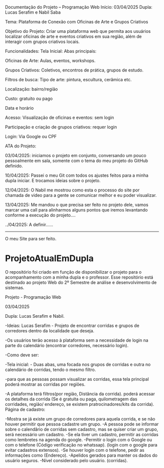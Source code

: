 Documentação do Projeto – Programação Web
Início: 03/04/2025
Dupla: Lucas Serafim e Nabil Saba

Tema:
Plataforma de Conexão com Oficinas de Arte e Grupos Criativos

Objetivo do Projeto:
Criar uma plataforma web que permita aos usuários localizar oficinas de arte e eventos criativos em sua região, além de interagir com grupos criativos locais.

Funcionalidades:
Tela Inicial:
Abas principais:

Oficinas de Arte: Aulas, eventos, workshops.

Grupos Criativos: Coletivos, encontros de prática, grupos de estudo.

Filtros de busca:
Tipo de arte: pintura, escultura, cerâmica etc.

Localização: bairro/região

Custo: gratuito ou pago

Data e horário

Acesso:
Visualização de oficinas e eventos: sem login

Participação e criação de grupos criativos: requer login

Login:
Via Google ou CPF

ATA do Projeto: 

03/04/2025: iniciamos o projeto em conjunto, conversando um pouco pessoalmente em sala, somente com o tema do meu projeto do GitHub definido.

10/04/2025: Passei o meu Git com todos os ajustes feitos para a minha dupla iniciar. E trocamos ideias sobre o projeto.

12/04/2025: O Nabil me mostrou como esta o processo do site por chamada de video para a gente se comunicar melhor e eu poder visualizar.

13/04/2025: Me mandou o que precisa ser feito no projeto dele, vamos marcar uma call para alinharmos alguns pontos que iremos levantando conforme a execução do projeto....

../04/2025: A definir......

------------------------------------------------------------------------------------------------------------------------------------------------------------------------------------------

O meu Site para ser feito. 

# ProjetoAtualEmDupla
O repositório foi criado em função de disponibilizar o projeto para o acompanhamento com a minha dupla e o professor. 
Esse repositório está destinado ao projeto Web do 2º Semestre de análise e desenvolvimento de sistemas.

Projeto - Programação Web

03/04/2025

Dupla: Lucas Serafim e Nabil.

-Ideias: Lucas Serafim - Projeto de encontrar corridas e grupos de corredores dentro da localidade que deseja.

-Os usuários terão acesso à plataforma sem a necessidade de login na parte do calendário (encontrar corredores, necessário login).

-Como deve ser:

-Tela inicial: - Duas abas, uma focada nos grupos de corridas e outra no calendário de corridas, tendo o mesmo filtro.

-para que as pessoas possam visualizar as corridas, essa tela principal poderá mostrar as corridas por regiões.

-A plataforma terá filtros(por região, Distância da corrida).
poderá acessar os detalhes da corrida (Se é gratuita ou paga, quilometragem das corridades, região/ endereço, se existem pratrocinadores/kits da corrida).
Página de cadastro:

-Mostra se já existe um grupo de corredores para aquela corrida, e se não houver permitir que pessoa cadastre um grupo.
-A pessoa pode se informar sobre o calendârio de corridas sem cadastro, mas se quiser criar um grupo, será necessário um cadastro.
-Se ela tiver um cadastro, permitir as corridas como lembretes na agenda do google.
-Permitir o login com o Google ou com o telefone (Código verificação no whatssap). (login com o google para evitar cadastros extensos).
-Se houver login com o telefone, pedir as informações como (Endereço).
-Apelidos gerados para manter os dados do usuário seguros.
-Nível considerado pelo usuário. (corridas).
